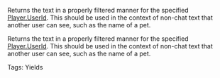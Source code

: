 Returns the text in a properly filtered manner for the specified [Player.UserId](https://developer.roblox.com/api-reference/property/Player/UserId). This should be used in the context of non-chat text that another user can see, such as the name of a pet.
	
Returns the text in a properly filtered manner for the specified [Player.UserId](https://developer.roblox.com/api-reference/property/Player/UserId). This should be used in the context of non-chat text that another user can see, such as the name of a pet.

Tags: Yields